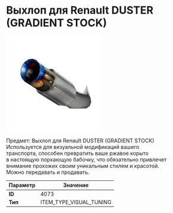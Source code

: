 # Выхлоп для Renault DUSTER (GRADIENT STOCK)

![Item Image](../img/4073.webp?raw=true)

Предмет: Выхлоп для Renault DUSTER (GRADIENT STOCK)<br>Используется для визуальной модификаций вашего<br>транспорта, способен превратить ваше ржавое корыто<br>в настоящую порхающую бабочку, что обязательно привлечет<br>внимание прохожих своим уникальным стилем и красотой.<br>Можно передавать и продавать.


| Параметр | Значение |
|----------|----------|
| **ID** | 4073 |
| **Тип** | ITEM_TYPE_VISUAL_TUNING |

